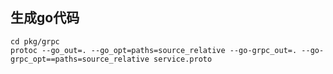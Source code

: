 ## 生成go代码

```shell
cd pkg/grpc
protoc --go_out=. --go_opt=paths=source_relative --go-grpc_out=. --go-grpc_opt==paths=source_relative service.proto
```